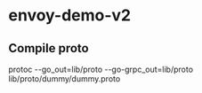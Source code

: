 # envoy-demo-v2

## Compile proto

protoc --go_out=lib/proto --go-grpc_out=lib/proto lib/proto/dummy/dummy.proto
